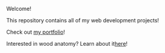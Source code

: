 <p>Welcome!</p>
<p>This repository contains all of my web development projects!</p>

<p>Check out <a href="leetakano.github.io">my portfolio</a>!</p>

<p>Interested in wood anatomy? Learn about it<a href="leetakano.github.io/inwood">here</a>!</p>
